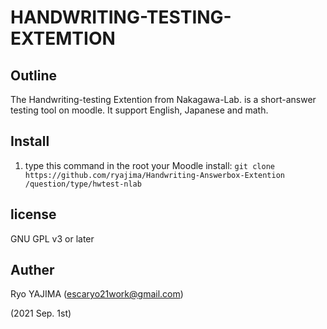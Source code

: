 # HANDWRITING-TESTING-EXTEMTION

## Outline

The Handwriting-testing Extention from Nakagawa-Lab. is a short-answer testing tool on moodle.
It support English, Japanese and math.

## Install

1. type this command in the root your Moodle install:
   `git clone https://github.com/ryajima/Handwriting-Answerbox-Extention /question/type/hwtest-nlab`

## license 

GNU GPL v3 or later

## Auther

Ryo YAJIMA (escaryo21work@gmail.com)

(2021 Sep. 1st)

